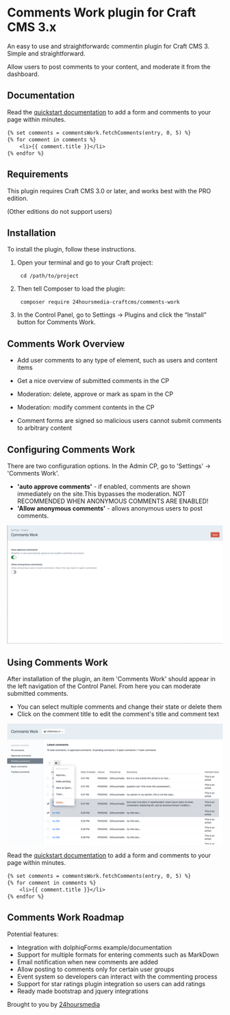 # Comments Work plugin for Craft CMS 3.x

An easy to use and straightforwardc commentin plugin for Craft CMS 3.
Simple and straightforward.

Allow users to post comments to your content, and moderate it from the dashboard.

## Documentation

Read the [quickstart documentation](docs/quickstart.md) to add a form and comments to your page within minutes.


    {% set comments = commentsWork.fetchComments(entry, 0, 5) %}
    {% for comment in comments %}
        <li>{{ comment.title }}</li>
    {% endfor %}

## Requirements

This plugin requires Craft CMS 3.0 or later, and works best with the PRO edition.

(Other editions do not support users)

## Installation

To install the plugin, follow these instructions.

1. Open your terminal and go to your Craft project:

        cd /path/to/project

2. Then tell Composer to load the plugin:

        composer require 24hoursmedia-craftcms/comments-work

3. In the Control Panel, go to Settings → Plugins and click the “Install” button for Comments Work.

## Comments Work Overview

- Add user comments to any type of element, such as users and content items
- Get a nice overview of submitted comments in the CP
- Moderation: delete, approve or mark as spam in the CP
- Moderation: modify comment contents in the CP

- Comment forms are signed so malicious users cannot submit comments to arbitrary content


## Configuring Comments Work

There are two configuration options. In the Admin CP, go to 'Settings' -> 'Comments Work'.

- **'auto approve comments'** - if enabled, comments are shown immediately on the site.This bypasses the moderation. NOT RECOMMENDED WHEN ANONYMOUS COMMENTS ARE ENABLED!
- **'Allow anonymous comments'** - allows anonymous users to post comments.

![settings screen](docs/resources/settings-screen.png)

## Using Comments Work

After installation of the plugin, an item 'Comments Work' should appear in the left navigation of the Control Panel.
From here you can moderate submitted comments.

- You can select multiple comments and change their state or delete them
- Click on the comment title to edit the comment's title and comment text

![plugin screen](docs/resources/plugin-screen.png)

Read the [quickstart documentation](docs/quickstart.md) to add a form and comments to your page within minutes.


    {% set comments = commentsWork.fetchComments(entry, 0, 5) %}
    {% for comment in comments %}
        <li>{{ comment.title }}</li>
    {% endfor %}

## Comments Work Roadmap

Potential features:

* Integration with dolphiqForms example/documentation
* Support for multiple formats for entering comments such as MarkDown
* Email notification when new comments are added
* Allow posting to comments only for certain user groups
* Event system so developers can interact with the commenting process
* Support for star ratings plugin integration so users can add ratings
* Ready made bootstrap and jquery integrations

Brought to you by [24hoursmedia](https://www.24hoursmedia.com)
